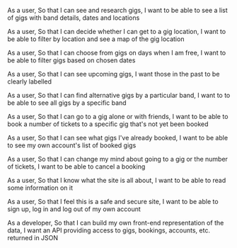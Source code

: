 As a user,
So that I can see and research gigs,
I want to be able to see a list of gigs with band details, dates and locations

As a user,
So that I can decide whether I can get to a gig location,
I want to be able to filter by location and see a map of the gig location

As a user,
So that I can choose from gigs on days when I am free,
I want to be able to filter gigs based on chosen dates

As a user,
So that I can see upcoming gigs,
I want those in the past to be clearly labelled

As a user,
So that I can find alternative gigs by a particular band,
I want to to be able to see all gigs by a specific band

As a user,
So that I can go to a gig alone or with friends,
I want to be able to book a number of tickets to a specific gig that's not yet
been booked

As a user,
So that I can see what gigs I've already booked,
I want to be able to see my own account's list of booked gigs

As a user,
So that I can change my mind about going to a gig or the number of tickets,
I want to be able to cancel a booking

As a user,
So that I know what the site is all about,
I want to be able to read some information on it

As a user,
So that I feel this is a safe and secure site,
I want to be able to sign up, log in and log out of my own account

As a developer,
So that I can build my own front-end representation of the data,
I want an API providing access to gigs, bookings, accounts, etc. returned in JSON
